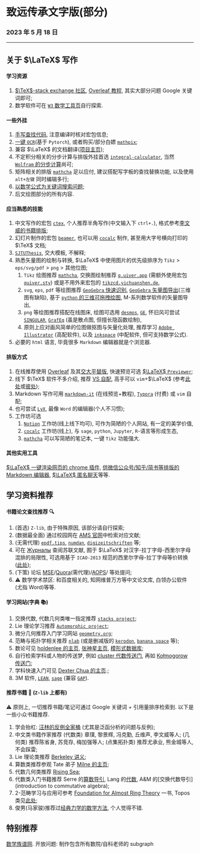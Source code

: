 # 致远传承文字版(部分)

### 2023 年 5 月 18 日

***

## 关于 $\LaTeX$ 写作

#### 学习资源

1. [$\TeX$-stack exchange 社区](https://tex.stackexchange.com/), [Overleaf 教程](https://www.overleaf.com/learn/latex/Tutorials), 其实大部分问题 Google 关键词即可; 
2. 数学软件可在 [`W3` 数学工具页](https://www.w3.org/wiki/Math_Tools#Scientific_prototypes)自行探索.

#### 一些外挂

1. [手写查找代码](http://detexify.kirelabs.org/classify.html), 注意编译时核对宏包信息;
2. [一键 `OCR`](https://lukas-blecher.github.io/LaTeX-OCR/#Install)(基于 `Pytorch`), 或者购买/部分白嫖 [`mathpix`](https://mathpix.com/);
3. 兼容 $\LaTeX$ 的文档翻译([项目主页](https://github.com/SUSYUSTC/MathTranslate/blob/main/README.zh.md));
4. 不定积分相关的分步计算与排版外挂首选 [$\texttt{integral-calculator}$](https://www.integral-calculator.com/), 当然 [`Wolfram` 的分步计算](https://wolfreealpha.gitlab.io/)尚可;
5. 矩阵相关的排版 [`mathcha`](https://www.mathcha.io/editor) 足以应付, 建议搭配写字板的查找替换功能, 以及使用 `alt+左键` 同时编辑多行;
6. [以数学公式为关键词搜索问题](https://approach0.xyz/);
7. 后文绘图部分的所有内容.

#### 应当熟悉的技能

1. 中文写作的宏包 [`ctex`](https://github.com/boathit/CTEX), 个人推荐半角写作(中文输入下 `ctrl+.`), 格式参考[李文威的书籍排版](https://www.wwli.asia/index.php/en/books-item-en);
2. 幻灯片制作的宏包 [`beamer`](https://ctan.org/pkg/beamer?lang=en), 也可以用 [`cocalc`](https://cocalc.com/) 制作, 甚至用大字号横向打印的 $\TeX$ 文档;
3. [`SJTUThesis`](https://github.com/sjtug/SJTUThesis), 交大模板, 不解释; 
4. 熟悉矢量图的绘制与转换, $\LaTeX$ 中使用图片的优先级排序为 `Tikz` $>$ `eps/svg/pdf` $>$ `png` > 其他位图; 
   1. `Tikz` 绘图推荐 [`mathcha`](https://www.mathcha.io/editor), 交换图绘制推荐 [$\texttt{q.uiver.app}$](https://q.uiver.app/) (需额外使用宏包 [$\texttt{quiver.sty}$](https://raw.githubusercontent.com/varkor/quiver/master/src/quiver.sty)) 或是不用外来宏包的 [$\texttt{tikzcd.yichuanshen.de}$](https://tikzcd.yichuanshen.de/),
   2. `svg`, `eps`, `pdf` 等绘图推荐 [`GeoGebra` 快速识别](https://www.geogebra.org/m/jjmwgjp4), [`GeoGebra` 矢量图导出](https://www.geogebra.org/)(三维图有缺陷), 基于 [`python` 的三维可拖拽绘图](http://asymptote.ualberta.ca/), M-系列数学软件的矢量图导出,
   3. `png` 等绘图推荐搭配在线图床, 绘图可选用 [`desmos`](https://www.desmos.com/calculator?lang=zh-TW), [`GE`](https://www.geometryexpressions.com/), 怀旧风可尝试 [`SINGULAR`](https://singsurf.org/djep/GWTPSurf.php), [`GrafEq`](http://www.peda.com/grafeq/) (虽是散点图, 但擅长隐函数绘制),
   4. 原则上应对画风简单的位图做抠图与矢量化处理, 推荐学习 [`Adobe Illustrator`](https://www.adobe.com/products/illustrator.html) (高配软件), 以及 [`inkspace`](https://inkscape.org/) (中配软件, 但可支持数学公式).
5. 必要的 `html` 语言, 毕竟很多 `Markdown` 编辑器就是个浏览器. 

#### 排版方式

1. 在线推荐使用 [Overleaf](https://www.overleaf.com/project) 及其[交大平替版](https://latex.sjtu.edu.cn/login), 快速预览可选 [$\LaTeX$ `Previewer`](http://www.tlhiv.org/ltxpreview/); 
2. 线下 $\TeX$ 软件不多介绍, 推荐 [VS 自配](https://marketplace.visualstudio.com/items?itemName=James-Yu.latex-workshop), 高手可以 `vim`+$\LaTeX$ (参考[此处](https://vim-latex.sourceforge.net/index.php?subject=manual&title=Tutorial#tutorial)或[彼处](https://github.com/vim-latex/vim-latex));
3. Markdown 写作可用 [`markdown-it`](https://markdown-it.github.io/) (在线预览+教程), [`Typora`](https://typora.io/) (付费) 或 `vim` 自配;
4. 也可尝试 [`LyX`](https://www.lyx.org/Download), 最像 `Word` 的编辑器(个人不习惯);
5. 工作坊可选
   1. [`Notion`](https://www.notion.so/) 工作坊(线上线下均可), 可作为简陋的个人网站, 有一定的美学价值,
   2. [`cocalc`](https://cocalc.com/) 工作坊(线上), 与 `sage`, `python`, `Jupyter`, `R`-语言等形成生态,
   3. [`mathcha`](https://www.mathcha.io/editor) 可以写简陋的笔记本, 一键 `Tikz` 功能强大.

#### 其他实用工具

[$\LaTeX$ 一键渲染网页的 chrome 插件](https://chrome.google.com/webstore/detail/tex-all-the-things/cbimabofgmfdkicghcadidpemeenbffn), [供微信公众号/知乎/简书等排版的 Markdown 编辑器](https://mdnice.com/), [$\LaTeX$ 匿名聊天](https://hack.chat/)等等. 

## 学习资料推荐

#### 书籍论文查找推荐 :mag:

1. (首选) `Z-lib`, 由于特殊原因, 该部分请自行探索;
2. (数据最全面) 通过校园网在 [AMS 官网](https://mathscinet.ams.org/mathscinet?version=2)中检索对应文献;
3. (无需代理) [$\texttt{epdf.tips}$](https://epdf.tips/), [`numdan`](http://www.numdam.org/?lang=en), [`digizeitschriften`](https://www.digizeitschriften.de/search?filter%5BZeitschriften%5D%5B1%5D=243919689%7Clog1&filter%5BObjekttyp%5D%5B1%5D=volume) 等;
4. 可在 [Журналы](https://www.mathnet.ru/php/search.phtml?wshow=search&option_lang=rus) 查阅苏联文献, 囿于 $\LaTeX$ 对汉字-拉丁字母-西里尔字母混排的局限性, 可选用基于 `ICAO-2013` 规范的西里尔字母-拉丁字母等价转换([此处](https://www.branah.com/cyrillic-to-latin));
5. (下策) 论坛 [MSE](https://math.stackexchange.com/)/[Quora](https://www.quora.com/)(需代理)/[AOPS](https://artofproblemsolving.com/community)/ 等处提问;
6. :warning: 数学学术禁区: 和百度相关的, 知网维普万方等中文论文库, 白领办公软件(尤指 Word)等等. 

#### 学习网站(字典 :books:)

1. 交换代数, 代数几何类唯一指定推荐 [`stacks project`](https://stacks.math.columbia.edu/); 
2. Lie 理论学习推荐 [`Automorphic project`](https://automorphic.jh.edu/);
3. 微分几何推荐入门学习网站 [$\texttt{geometry.org}$](http://www.geometry.org/tex/conc/dgchaps.html);
4. 范畴与拓扑学相关推荐 [`nlab`](https://ncatlab.org/nlab/show/HomePage) (或是删减版的 [`kerodon`](kerodon.net), [`banana space`](https://www.bananaspace.org/wiki/%E9%A6%96%E9%A1%B5) 等);
5. 数论可见 [holdenlee 的主页](https://github.com/holdenlee/number-theory), [张神星主页](https://zhangshenxing.gitee.io/), [模形式数据库](http://www.lmfdb.org/); 
6. 自行检索学科或人物的传送梦, 例如 [cluster 代数传送门](https://dept.math.lsa.umich.edu/~fomin/cluster.html), 再如 [Kołmogorow 传送门](http://www.kolmogorov.com/); 
7. 学科快速入门可见 [Dexter Chua 的主页](https://github.com/dalcde/cam-notes).;
8. 3M 软件, [`LEAN`](https://leanprover-community.github.io/index.html), [`sage`](https://www.sagemath.org/index.html) (兼容 [`GAP`](https://www.gap-system.org/)). 

#### 推荐书籍 :book: (`Z-lib` 上都有)

:warning: 原则上, 一切推荐书籍/笔记可通过 Google 关键词 $+$ 引用量排序检索到. 以下是一些小众书籍推荐. 

1. 学会抬杠: [汪林的反例全家桶](https://www.zhihu.com/question/430401602/answer/1954925114) (尤其是泛函分析的问题与反例);
2. 中文类书籍作家推荐 (代数类) 章璞, 黎景辉, 冯克勤, 丘维声, 李文威等人; (几何类) 推荐陈省身, 苏竞存, 梅加强等人; (点集拓扑类) 推荐尤承业, 熊金城等人, 不会踩雷; 
3. Lie 理论类推荐 [Berkeley 讲义](http://categorified.net/LieQuantumGroups.pdf);
4. 算数类推荐参观 Tate 弟子 [Milne 的主页](https://www.jmilne.org/math/index.html);
5. 代数几何类推荐 [Rising Sea](https://math.stanford.edu/~vakil/216blog/FOAGnov1817public.pdf); 
6. 代数类入门书籍推荐 Serre 的[算数导引](https://www.math.purdue.edu/~jlipman/MA598/Serre-Course%20in%20Arithmetic.pdf), Lang 的[代数](https://link.springer.com/book/10.1007/978-1-4613-0041-0), A&M 的[交换代数导引](introduction to commutative algebra);
7. $2$-范畴学习与应用可参考 [Foundation for Almost Ring Theory](https://arxiv.org/pdf/math/0409584.pdf) 一书, Topos 类见[此处](https://math.ucr.edu/home/baez/topos.html); 
8. 俊男(马家骏)推荐过[经典力学的数学方法](http://archive.keyllo.com/L-%E7%89%A9%E7%90%86/%E7%BB%8F%E5%85%B8%E5%8A%9B%E5%AD%A6/%E7%BB%8F%E5%85%B8%E5%8A%9B%E5%AD%A6%E7%9A%84%E6%95%B0%E5%AD%A6%E6%96%B9%E6%B3%95%2528%E7%AC%AC4%E7%89%88%2529-%255B%E4%BF%84%255D%E9%98%BF%E8%AF%BA%E5%B0%94%E5%BE%B7-%E9%AB%98%E7%AD%89%E6%95%99%E8%82%B2%E5%87%BA%E7%89%88%E7%A4%BE+2006.pdf), 个人觉得不错. 

## 特别推荐

[数学族谱网](https://www.genealogy.math.ndsu.nodak.edu/index.php). 开放问题: 制作包含所有数院/自科老师的 subgraph
